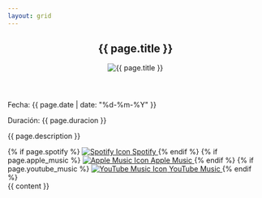 ```yaml
---
layout: grid
---
```

<article class="release-detail">
  <header>
    <h1>{{ page.title }}</h1>
    <img src="{{ page.image | relative_url }}" alt="{{ page.title }}">
  </header>
  
  <div class="release-info">
    <p>Fecha: {{ page.date | date: "%d-%m-%Y" }}</p>
    <p>Duración: {{ page.duracion }}</p>
    <p>{{ page.description }}</p>
  </div>

  <div class="streaming-links">
    {% if page.spotify %}
      <a class="btn" href="{{ page.spotify }}" target="_blank">
        <img src="{{ '/assets/images/icon-spotify.svg' | relative_url }}" alt="Spotify Icon"> Spotify
      </a>
    {% endif %}
    {% if page.apple_music %}
      <a class="btn" href="{{ page.apple_music }}" target="_blank">
        <img src="{{ '/assets/images/icon-apple.svg' | relative_url }}" alt="Apple Music Icon"> Apple Music
      </a>
    {% endif %}
    {% if page.youtube_music %}
      <a class="btn" href="{{ page.youtube_music }}" target="_blank">
        <img src="{{ '/assets/images/icon-youtube.svg' | relative_url }}" alt="YouTube Music Icon"> YouTube Music
      </a>
    {% endif %}
  </div>

  <div class="release-content">
    {{ content }}
  </div>
</article>